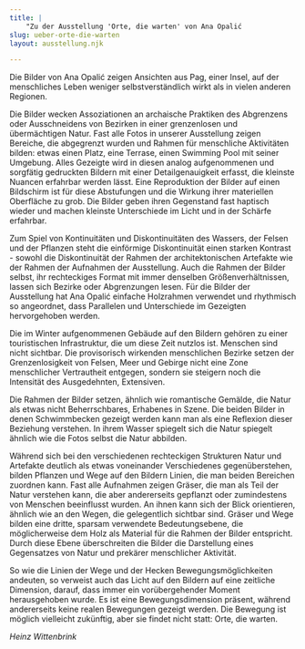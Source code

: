 ```yaml
---
title: |
    "Zu der Ausstellung 'Orte, die warten' von Ana Opalić
slug: ueber-orte-die-warten 
layout: ausstellung.njk

---
```


Die Bilder von Ana Opalić zeigen Ansichten aus Pag, einer Insel, auf der menschliches Leben weniger selbstverständlich wirkt als in vielen anderen Regionen.

Die Bilder wecken Assoziationen an archaische Praktiken des Abgrenzens oder Ausschneidens von Bezirken in einer grenzenlosen und übermächtigen Natur. Fast alle Fotos in unserer Ausstellung zeigen Bereiche, die abgegrenzt wurden und Rahmen für menschliche Aktivitäten bilden: etwas einen Platz, eine Terrase, einen Swimming Pool mit seiner Umgebung.  Alles Gezeigte wird in diesen analog aufgenommenen und sorgfätig gedruckten Bildern mit einer Detailgenauigkeit erfasst, die kleinste Nuancen erfahrbar werden lässt. Eine Reproduktion der Bilder auf einen Bildschirm ist für diese Abstufungen und die Wirkung ihrer materiellen Oberfläche zu grob. Die Bilder geben ihren Gegenstand fast haptisch wieder und machen kleinste Unterschiede im Licht und in der Schärfe erfahrbar.

Zum Spiel von Kontinuitäten und Diskontinuitäten des Wassers, der Felsen und der Pflanzen steht die einförmige Diskontinuität einen starken Kontrast - sowohl die Diskontinuität der Rahmen der  architektonischen Artefakte wie der Rahmen der Aufnahmen der Ausstellung.  Auch die Rahmen der Bilder selbst, ihr rechteckiges Format mit immer denselben Größenverhältnissen, lassen sich Bezirke oder Abgrenzungen lesen. Für die Bilder der Ausstellung hat Ana Opalić einfache Holzrahmen verwendet und rhythmisch so angeordnet, dass Parallelen und Unterschiede im Gezeigten hervorgehoben werden.

Die im Winter aufgenommenen Gebäude auf den Bildern gehören zu einer touristischen Infrastruktur, die um diese Zeit nutzlos ist. Menschen sind nicht sichtbar.  Die provisorisch wirkenden menschlichen Bezirke setzen der Grenzenlosigkeit von Felsen, Meer und Gebirge nicht eine Zone menschlicher Vertrautheit entgegen, sondern sie steigern noch die Intensität des Ausgedehnten,  Extensiven. 

Die Rahmen der Bilder setzen, ähnlich wie romantische Gemälde, die Natur als etwas nicht Beherrschbares, Erhabenes in Szene. Die beiden Bilder in denen Schwimmbecken gezeigt werden kann man als eine Reflexion dieser Beziehung verstehen. In ihrem Wasser spiegelt sich die Natur spiegelt ähnlich wie die Fotos selbst die Natur abbilden.

Während sich bei den verschiedenen rechteckigen Strukturen Natur und Artefakte deutlich als etwas voneinander Verschiedenes gegenüberstehen, bilden Pflanzen und Wege auf den Bildern Linien, die man beiden Bereichen zuordnen kann. Fast alle Aufnahmen zeigen Gräser, die man  als Teil der Natur verstehen kann, die aber andererseits gepflanzt oder zumindestens von Menschen beeinflusst wurden. An ihnen kann sich der Blick orientieren, ähnlich wie an den Wegen, die gelegentlich sichtbar sind.  Gräser und Wege bilden eine dritte,  sparsam verwendete Bedeutungsebene, die möglicherweise dem Holz als Material für die Rahmen der Bilder entspricht. Durch diese  Ebene überschreiten die Bilder die Darstellung eines Gegensatzes von Natur und prekärer menschlicher Aktivität.

So wie die Linien der Wege und der Hecken Bewegungsmöglichkeiten andeuten, so verweist auch das Licht auf den Bildern auf eine zeitliche Dimension, darauf, dass immer ein vorübergehender Moment herausgehoben wurde. Es ist eine Bewegungsdimension präsent, während andererseits keine realen Bewegungen gezeigt werden. Die Bewegung ist möglich vielleicht zukünftig, aber sie findet nicht statt: Orte, die warten.

*Heinz Wittenbrink*